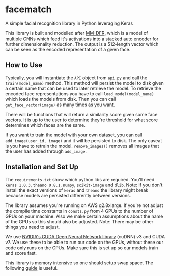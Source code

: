 # facematch
A simple facial recognition library in Python leveraging Keras

This library is built and modelled after [MM-DFR](https://arxiv.org/abs/1509.00244), which is a model of multiple CNNs which feed it's activations
into a stacked auto encoder for further dimensionality reduction. The output is a 512-length vector which can be seen
as the encoded representation of a given face.

## How to Use
Typically, you will instantiate the `API` object from `api.py` and call the `train(model_name)` method.
This method will persist the model to disk given a certain name that can be used to later retrieve the model.
To retrieve the encoded face representations you have to call `load_model(model_name)` which loads the models from disk.
Then you can call `get_face_vector(image)` as many times as you want.

There will be functions that will return a similarity score given some face vectors.
It is up to the user to determine they're threshold for what score determines which faces are the same.

If you want to train the model with your own dataset, you can call `add_image(user_id, image)` and it will be persisted to disk.
The only caveat is you have to retrain the model.
`remove_images()` removes all images that the user has added through `add_image`.

## Installation and Set Up
The `requirements.txt` show which python libs are required.
You'll need `keras 1.0.3`, `theano 0.8.1`, `numpy`, `scikit-image` and `dlib`.
Note: If you don't install the exact versions of `keras` and `theano` the library might break 
because models are persisted differently between versions.

The library assumes you're running on AWS g2.8xlarge. 
If you're not adjust the compile time constants in `consts.py` from 4 GPUs to the number of GPUs on your machine. 
Also we make certain assumptions about the name of the GPUs so this should also be adjusted. 
Note: There may be other things you need to adjust.

We use [NVIDIA's CUDA Deep Neural Network library](https://developer.nvidia.com/cudnn) (cuDNN) v3 and CUDA v7.
We use these to be able to run our code on the GPUs, without these our code only runs on the CPUs.
Make sure this is set up so our models train and score fast.

This library is memory intensive so one should setup swap space. 
The following [guide](https://www.digitalocean.com/community/tutorials/how-to-add-swap-on-ubuntu-14-04) is useful.
